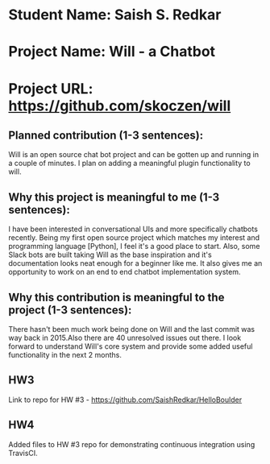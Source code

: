 
# Student Name: Saish S. Redkar
# Project Name: Will - a Chatbot
# Project URL: https://github.com/skoczen/will

## Planned contribution (1-3 sentences):
Will is an open source chat bot project and can be gotten up and running in a couple of minutes.
I plan on adding a meaningful plugin functionality to will.

## Why this project is meaningful to me (1-3 sentences):
I have been interested in conversational UIs and more specifically chatbots recently. Being my first open source project which matches my interest and programming language [Python], I feel it's a good place to start. Also, some Slack bots are built taking Will as the base inspiration and it's documentation looks neat enough for a beginner like me. It also gives me an opportunity to work on an end to end chatbot implementation system.

## Why this contribution is meaningful to the project (1-3 sentences):
There hasn't been much work being done on Will and the last commit was way back in 2015.Also there are 40 unresolved issues out there. I look forward to understand Will's core system and provide some added useful functionality in the next 2 months.


## HW3
Link to repo for HW #3 - https://github.com/SaishRedkar/HelloBoulder

## HW4
Added files to HW #3 repo for demonstrating continuous integration using TravisCI.